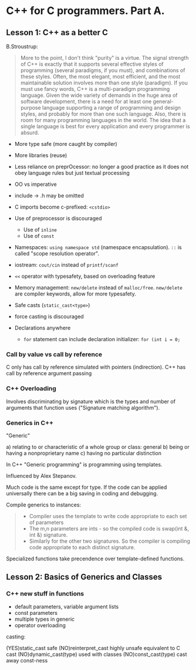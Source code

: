 # C++ for C programmers. Part A.

## Lesson 1: C++ as a better C

B.Stroustrup: 

> More to the point, I don't think "purity" is a virtue. The signal strength of C++ is exactly that it supports several effective styles of programming (several paradigms, if you must), and combinations of these styles. Often, the most elegant, most efficient, and the most maintainable solution involves more than one style (paradigm). If you must use fancy words, C++ is a multi-paradigm programming language. Given the wide variety of demands in the huge area of software development, there is a need for at least one general-purpose language supporting a range of programming and design styles, and probably for more than one such language. Also, there is room for many programming languages in the world. The idea that a single language is best for every application and every programmer is absurd. 

- More type safe (more caught by compiler)
- More libraries (reuse)
- Less reliance on preprOcessor: no longer a good practice as it does not obey language rules but just textual processing
- OO vs imperative


- include -> .h may be omitted
- C imports become c-prefixed: `<cstdio>`
- Use of preprocessor is discouraged
  - Use of `inline`
  - Use of `const`

- Namespaces: `using namespace std` (namespace encapsulation). `::` is called "scope resolution operator".
- iostream: `cout/cin` instead of `printf/scanf`
- `<<` operator with typesafety, based on overloading feature
- Memory management: `new/delete` instead of `malloc/free`. `new/delete` are compiler keywords, allow for more typesafety.
- Safe casts (`static_cast<type>`)
- force casting is discouraged
- Declarations anywhere
  - `for` statement can include declaration initializer: `for (int i = 0;`

### Call by value vs call by reference

C only has call by reference simulated with pointers (indirection).
C++ has call by reference argument passing

### C++ Overloading

Involves discriminating by signature which is the types and number of arguments that function uses ("Signature matching algorithm").

### Generics in C++

"Generic"

a) relating to or characteristic of a whole group or class: general
b) being or having a nonproprietary name <generic drugs>
c) having no particular distinction

In C++ "Generic programming" is programming using templates.

Influenced by Alex Stepanov.

Much code is the same except for type. If the code can be applied universally there can be a big saving in coding and debugging.

Compile generics to instances:

> - Compiler uses the template to write code appropriate to each set of parameters
> - The m,n parameters are ints - so the compiled code is swap(int &, int &) signature.
> - Similarly for the other two signatures. So the compiler is compiling code appropriate to each distinct signature.

Specialized functions take precendence over template-defined functions.

## Lesson 2: Basics of Generics and Classes

### C++ new stuff in functions

- default parameters, variable argument lists
- const parameters
- multiple types in generic
- operator overloading

casting:

(YES)static_cast safe
(NO)reinterpret_cast highly unsafe equivalent to C cast
(NO)dynamic_cast(type) used with classes
(NO)const_cast(type) cast away const-ness





